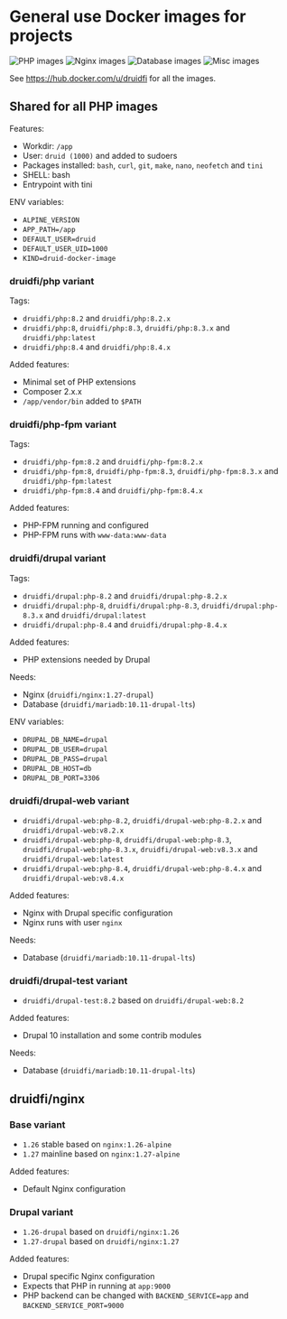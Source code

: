 # General use Docker images for projects

![PHP images](https://github.com/druidfi/docker-images/workflows/PHP%20images/badge.svg)
![Nginx images](https://github.com/druidfi/docker-images/workflows/Nginx%20images/badge.svg)
![Database images](https://github.com/druidfi/docker-images/workflows/Database%20images/badge.svg)
![Misc images](https://github.com/druidfi/docker-images/workflows/Misc%20images/badge.svg)

See https://hub.docker.com/u/druidfi for all the images.

## Shared for all PHP images

Features:

- Workdir: `/app`
- User: `druid (1000)` and added to sudoers
- Packages installed: `bash`, `curl`, `git`, `make`, `nano`, `neofetch` and `tini`
- SHELL: bash
- Entrypoint with tini

ENV variables:

- `ALPINE_VERSION`
- `APP_PATH=/app`
- `DEFAULT_USER=druid`
- `DEFAULT_USER_UID=1000`
- `KIND=druid-docker-image`

### druidfi/php variant

Tags:

- `druidfi/php:8.2` and `druidfi/php:8.2.x`
- `druidfi/php:8`, `druidfi/php:8.3`, `druidfi/php:8.3.x` and `druidfi/php:latest`
- `druidfi/php:8.4` and `druidfi/php:8.4.x`

Added features:

- Minimal set of PHP extensions
- Composer 2.x.x
- `/app/vendor/bin` added  to `$PATH`

### druidfi/php-fpm variant

Tags:

- `druidfi/php-fpm:8.2` and `druidfi/php-fpm:8.2.x`
- `druidfi/php-fpm:8`, `druidfi/php-fpm:8.3`, `druidfi/php-fpm:8.3.x` and `druidfi/php-fpm:latest`
- `druidfi/php-fpm:8.4` and `druidfi/php-fpm:8.4.x`

Added features:

- PHP-FPM running and configured
- PHP-FPM runs with `www-data:www-data`

### druidfi/drupal variant

Tags:

- `druidfi/drupal:php-8.2` and `druidfi/drupal:php-8.2.x`
- `druidfi/drupal:php-8`, `druidfi/drupal:php-8.3`, `druidfi/drupal:php-8.3.x` and `druidfi/drupal:latest`
- `druidfi/drupal:php-8.4` and `druidfi/drupal:php-8.4.x`

Added features:

- PHP extensions needed by Drupal

Needs:

- Nginx (`druidfi/nginx:1.27-drupal`)
- Database (`druidfi/mariadb:10.11-drupal-lts`)

ENV variables:

- `DRUPAL_DB_NAME=drupal`
- `DRUPAL_DB_USER=drupal`
- `DRUPAL_DB_PASS=drupal`
- `DRUPAL_DB_HOST=db`
- `DRUPAL_DB_PORT=3306`

### druidfi/drupal-web variant

- `druidfi/drupal-web:php-8.2`, `druidfi/drupal-web:php-8.2.x` and `druidfi/drupal-web:v8.2.x`
- `druidfi/drupal-web:php-8`, `druidfi/drupal-web:php-8.3`, `druidfi/drupal-web:php-8.3.x`, `druidfi/drupal-web:v8.3.x` and `druidfi/drupal-web:latest`
- `druidfi/drupal-web:php-8.4`, `druidfi/drupal-web:php-8.4.x` and `druidfi/drupal-web:v8.4.x`

Added features:

- Nginx with Drupal specific configuration
- Nginx runs with user `nginx`

Needs:

- Database (`druidfi/mariadb:10.11-drupal-lts`)

### druidfi/drupal-test variant

- `druidfi/drupal-test:8.2` based on `druidfi/drupal-web:8.2`

Added features:

- Drupal 10 installation and some contrib modules

Needs:

- Database (`druidfi/mariadb:10.11-drupal-lts`)

## druidfi/nginx

### Base variant

- `1.26` stable based on `nginx:1.26-alpine`
- `1.27` mainline based on `nginx:1.27-alpine`

Added features:

- Default Nginx configuration

### Drupal variant

- `1.26-drupal` based on `druidfi/nginx:1.26`
- `1.27-drupal` based on `druidfi/nginx:1.27`

Added features:

- Drupal specific Nginx configuration
- Expects that PHP in running at `app:9000`
- PHP backend can be changed with `BACKEND_SERVICE=app` and `BACKEND_SERVICE_PORT=9000`
